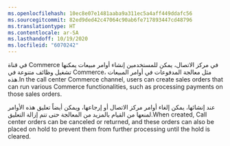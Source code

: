 ```yaml
---
ms.openlocfilehash: 10ec8e07e1481aaba9a311ec5a4aff449ddafc56
ms.sourcegitcommit: 82ed9ded42c47064c90ab6fe717893447cd48796
ms.translationtype: HT
ms.contentlocale: ar-SA
ms.lasthandoff: 10/19/2020
ms.locfileid: "6070242"
---
```

<span data-ttu-id="6cb38-101">في قناة Commerce في مركز الاتصال، يمكن للمستخدمين إنشاء أوامر مبيعات يمكنها تشغيل وظائف متنوعة في Commerce، مثل معالجة المدفوعات في أوامر المبيعات هذه.</span><span class="sxs-lookup"><span data-stu-id="6cb38-101">In the call center Commerce channel, users can create sales orders that can run various Commerce functionalities, such as processing payments on those sales orders.</span></span> 

<span data-ttu-id="6cb38-102">عند إنشائها، يمكن إلغاء أوامر مركز الاتصال أو إرجاعها، ويمكن أيضاً تعليق هذه الأوامر لمنعها من القيام بالمزيد من المعالجة حتى تتم إزالة التعليق.</span><span class="sxs-lookup"><span data-stu-id="6cb38-102">When created, Call center orders can be canceled or returned, and these orders can also be placed on hold to prevent them from further processing until the hold is cleared.</span></span>
